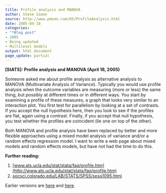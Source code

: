 ```yaml
---
title: Profile analysis and MANOVA
author: Steve Simon
source: http://www.pmean.com/05/ProfileAnalysis.html
date: 2005-04-18
categories:
- "*Blog post"
- 2005
- Being updated
- Multilevel models
output: html_document
page_update: partial
---
```

**[StATS]:** **Profile analysis and MANOVA (April
18, 2005)**

Someone asked me about profile analysis as alternative analysis to
MANOVA (Multivariate Analysis of Variance). Typically you would use
profile analysis when the outcome variables are measuring (more or
less) the same thing, but possibly at different times or in different
ways. You start by examining a profile of these measures, a graph that
looks very similar to an interaction plot. You first test for
parallelism by looking at a set of contrasts. If you accept the null
hypothesis here, then you look to see if the profiles are flat, again
using a contrast. Finally, if you accept that null hypothesis, you
test whether the profiles are coincident (lie one on top of the
other).

Both MANOVA and profile analysis have been replaced by better and more
flexible approaches using a mixed model analysis of variance and/or a
random effects regression model. I want to write a web page about
mixed models and random effects models, but have not had the time to
do this.

**Further reading:**

1.  [www.ats.ucla.edu/stat/stata/faq/profile.htm](http://www.ats.ucla.edu/stat/stata/faq/profile.htm)
2.  [socsci.colorado.edu/LAB/STATS/SPSS/spss1095.html](http://socsci.colorado.edu/LAB/STATS/SPSS/spss1095.html)

Earlier versions are [here][sim1] and [here][sim2].

[sim1]: http://www.pmean.com/05/ProfileAnalysis.html
[sim2]: http://new.pmean.com/profile-analysis/

